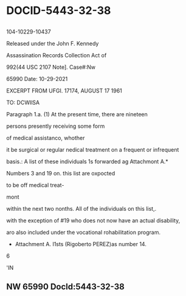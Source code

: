# DOCID-5443-32-38

##
104-10229-10437

Released under the John F. Kennedy

Assassination Records Collection Act of

992(44 USC 2107 Note]. Case#:Nw

65990 Date: 10-29-2021

EXCERPT FROM UFGI. 17174, AUGUST 17 1961

TO: DCWIlSA

Paragraph 1.a. (1) At the present time, there are nineteen

persons presently receiving some form

of medical assistanco, whother

it be surgical or regular nedical treatment on a frequent or infrequent

basis.: A list of these individuals 1s forwarded ag Attachmont A.*

Numbers 3 and 19 on. this list are oxpocted

to be off medical treat-

mont

within the next two nonths. All of the individuals on this list,.

with the exception of #19 who does not now have an actual disability,

aro also included under the vocational rohabilitation program.

* Attachment A. I1sts (Rigoberto PEREZ)as number 14.

6

'IN

NW 65990 Docld:5443-32-38
---

